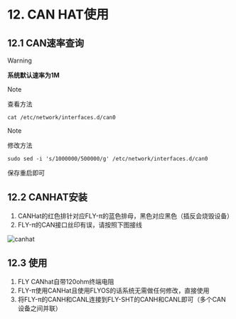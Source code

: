 # 12. CAN HAT使用

## 12.1 CAN速率查询

> [!WARNING]
>
> **系统默认速率为1M**

> [!NOTE]
>
> 查看方法

```
cat /etc/network/interfaces.d/can0
```

> [!NOTE]
>
> 修改方法

```
sudo sed -i 's/1000000/500000/g' /etc/network/interfaces.d/can0
```

保存重启即可

## 12.2 CANHAT安装

1. CANHat的红色排针对应FLY-π的蓝色排母，黑色对应黑色（插反会烧毁设备）
2. FLY-π的CAN接口丝印有误，请按照下图接线

![canhat](../../images/boards/fly_pi/canhat.png ":no-zooom")

## 12.3 使用

1. FLY CANhat自带120ohm终端电阻
2. FLY-π使用CANHat且使用FLYOS的话系统无需做任何修改，直接使用
3. 将FLY-π的CANH和CANL连接到FLY-SHT的CANH和CANL即可（多个CAN设备之间并联）